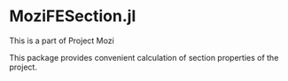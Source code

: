 # MoziFESection.jl

This is a part of Project Mozi

This package provides convenient calculation of section properties of the project.
